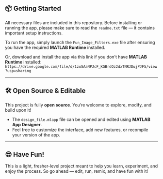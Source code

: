## 📦 Getting Started

All necessary files are included in this repository. Before installing or running the app, please make sure to read the `readme.txt` file — it contains important setup instructions.

To run the app, simply launch the `Fun_Image_Filters.exe` file after ensuring you have the required **MATLAB Runtime** installed.

Or, download and install the app via this link if you don't have **MATLAB Runtime** installed: `https://drive.google.com/file/d/1zoSAaNPJcF_KGBrdQz2dxTNRJDujPJF5/view?usp=sharing`

---

## 🛠️ Open Source & Editable

This project is fully **open source**. You’re welcome to explore, modify, and build upon it!

* The `design_file.mlapp` file can be opened and edited using **MATLAB App Designer**.
* Feel free to customize the interface, add new features, or recompile your version of the app.

---

## 😎 Have Fun!

This is a light, fresher-level project meant to help you learn, experiment, and enjoy the process. So go ahead — edit, run, remix, and have fun with it!
